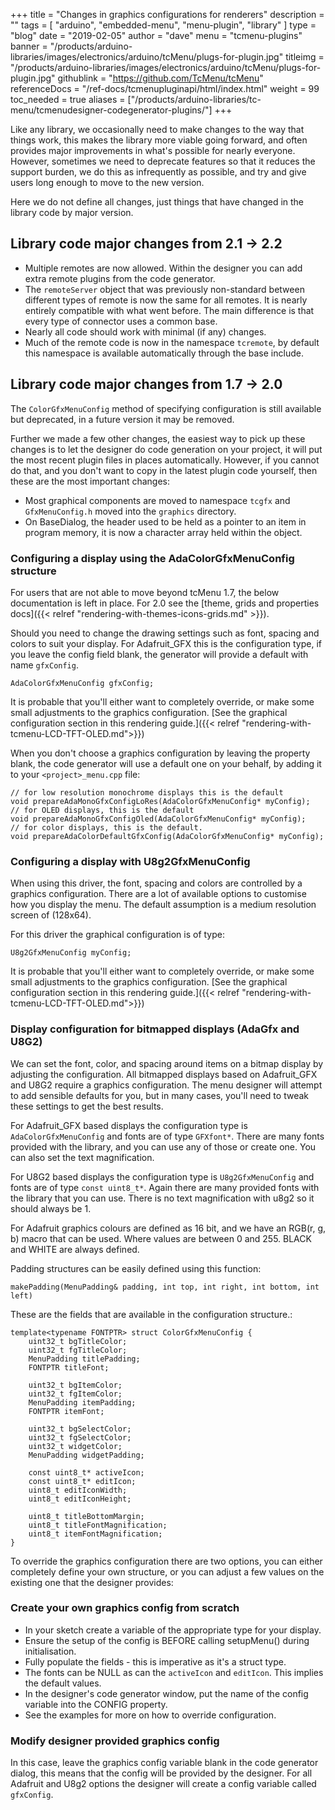 +++
title = "Changes in graphics configurations for renderers"
description = ""
tags = [ "arduino", "embedded-menu", "menu-plugin", "library" ]
type = "blog"
date = "2019-02-05"
author =  "dave"
menu = "tcmenu-plugins"
banner = "/products/arduino-libraries/images/electronics/arduino/tcMenu/plugs-for-plugin.jpg"
titleimg = "/products/arduino-libraries/images/electronics/arduino/tcMenu/plugs-for-plugin.jpg"
githublink = "https://github.com/TcMenu/tcMenu"
referenceDocs = "/ref-docs/tcmenupluginapi/html/index.html"
weight = 99
toc_needed = true
aliases = ["/products/arduino-libraries/tc-menu/tcmenudesigner-codegenerator-plugins/"]
+++

Like any library, we occasionally need to make changes to the way that things work, this makes the library more viable going forward, and often provides major improvements in what's possible for nearly everyone. However, sometimes we need to deprecate features so that it reduces the support burden, we do this as infrequently as possible, and try and give users long enough to move to the new version. 

Here we do not define all changes, just things that have changed in the library code by major version.


## Library code major changes from 2.1 -> 2.2

* Multiple remotes are now allowed. Within the designer you can add extra remote plugins from the code generator.
* The `remoteServer` object that was previously non-standard between different types of remote is now the same for all remotes. It is nearly entirely compatible with what went before. The main difference is that every type of connector uses a common base.
* Nearly all code should work with minimal (if any) changes.
* Much of the remote code is now in the namespace `tcremote`, by default this namespace is available automatically through the base include. 

## Library code major changes from 1.7 -> 2.0

The `ColorGfxMenuConfig` method of specifying configuration is still available but deprecated, in a future version it may be removed.

Further we made a few other changes, the easiest way to pick up these changes is to let the designer do code generation on your project, it will put the most recent plugin files in places automatically. However, if you cannot do that, and you don't want to copy in the latest plugin code yourself, then these are the most important changes:

* Most graphical components are moved to namespace `tcgfx` and `GfxMenuConfig.h` moved into the `graphics` directory.
* On BaseDialog, the header used to be held as a pointer to an item in program memory, it is now a character array held within the object. 

### Configuring a display using the AdaColorGfxMenuConfig structure

For users that are not able to move beyond tcMenu 1.7, the below documentation is left in place. For 2.0 see the [theme, grids and properties docs]({{< relref "rendering-with-themes-icons-grids.md" >}}).

Should you need to change the drawing settings such as font, spacing and colors to suit your display. For Adafruit_GFX this is the configuration type, if you leave the config field blank, the generator will provide a default with name `gfxConfig`.

    AdaColorGfxMenuConfig gfxConfig;

It is probable that you'll either want to completely override, or make some small adjustments to the graphics configuration. [See the graphical configuration section in this rendering guide.]({{< relref "rendering-with-tcmenu-LCD-TFT-OLED.md">}})

When you don't choose a graphics configuration by leaving the property blank, the code generator will use a default one on your behalf, by adding it to your `<project>_menu.cpp` file:

    // for low resolution monochrome displays this is the default
    void prepareAdaMonoGfxConfigLoRes(AdaColorGfxMenuConfig* myConfig);
    // for OLED displays, this is the default
    void prepareAdaMonoGfxConfigOled(AdaColorGfxMenuConfig* myConfig);
    // for color displays, this is the default.
    void prepareAdaColorDefaultGfxConfig(AdaColorGfxMenuConfig* myConfig);

### Configuring a display with U8g2GfxMenuConfig

When using this driver, the font, spacing and colors are controlled by a graphics configuration. There are a lot of available options to customise how you display the menu. The default  assumption is a medium resolution screen of (128x64).

For this driver the graphical configuration is of type:

    U8g2GfxMenuConfig myConfig;

It is probable that you'll either want to completely override, or make some small adjustments to the graphics configuration. [See the graphical configuration section in this rendering guide.]({{< relref "rendering-with-tcmenu-LCD-TFT-OLED.md">}})

### Display configuration for bitmapped displays (AdaGfx and U8G2)

We can set the font, color, and spacing around items on a bitmap display by adjusting the configuration. All bitmapped displays based on Adafruit_GFX and U8G2 require a graphics configuration. The menu designer will attempt to add sensible defaults for you, but in many cases, you'll need to tweak these settings to get the best results.

For Adafruit_GFX based displays the configuration type is `AdaColorGfxMenuConfig` and fonts are of type `GFXfont*`. There are many fonts provided with the library, and you can use any of those or create one. You can also set the text magnification.

For U8G2 based displays the configuration type is `U8g2GfxMenuConfig` and fonts are of type `const uint8_t*`. Again there are many provided fonts with the library that you can use. There is no text magnification with u8g2 so it should always be 1.

For Adafruit graphics colours are defined as 16 bit, and we have an RGB(r, g, b) macro that can be used. Where values are between 0 and 255. BLACK and WHITE are always defined.

Padding structures can be easily defined using this function:

    makePadding(MenuPadding& padding, int top, int right, int bottom, int left)

These are the fields that are available in the configuration structure.:

    template<typename FONTPTR> struct ColorGfxMenuConfig {
        uint32_t bgTitleColor;
        uint32_t fgTitleColor;
        MenuPadding titlePadding;
        FONTPTR titleFont;
    
        uint32_t bgItemColor;
        uint32_t fgItemColor;
        MenuPadding itemPadding;
        FONTPTR itemFont;
    
        uint32_t bgSelectColor;
        uint32_t fgSelectColor;
        uint32_t widgetColor;
        MenuPadding widgetPadding;
    
        const uint8_t* activeIcon;
        const uint8_t* editIcon;
        uint8_t editIconWidth;
        uint8_t editIconHeight;
            
        uint8_t titleBottomMargin;
        uint8_t titleFontMagnification;
        uint8_t itemFontMagnification;
    }

To override the graphics configuration there are two options, you can either completely define your own structure, or you can adjust a few values on the existing one that the designer provides:

### Create your own graphics config from scratch

* In your sketch create a variable of the appropriate type for your display.
* Ensure the setup of the config is BEFORE calling setupMenu() during initialisation.
* Fully populate the fields - this is imperative as it's a struct type.
* The fonts can be NULL as can the `activeIcon` and `editIcon`. This implies the default values.
* In the designer's code generator window, put the name of the config variable into the CONFIG property.
* See the examples for more on how to override configuration.

### Modify designer provided graphics config

In this case, leave the graphics config variable blank in the code generator dialog, this means that the config will be provided by the designer. For all Adafruit and U8g2 options the designer will create a config variable called `gfxConfig`.

